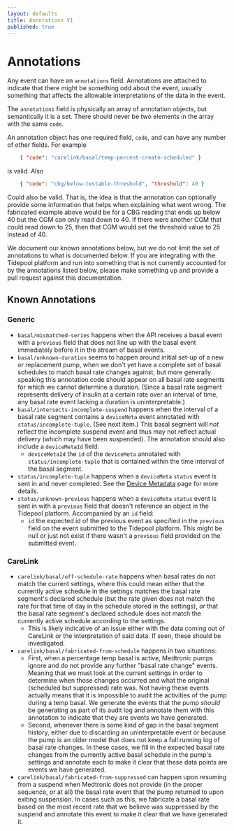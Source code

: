 ```yaml
---
layout: defaults
title: Annotations V1
published: true
---
```

# Annotations

Any event can have an `annotations` field.  Annotations are attached to indicate that there might be something odd about the event, usually something that affects the allowable interpretations of the data in the event.

The `annotations` field is physically an array of annotation objects, but semantically it is a set.  There should never be two elements in the array with the same `code`.

An annotation object has one required field, `code`, and can have any number of other fields.  For example

~~~json
    { "code": "carelink/basal/temp-percent-create-scheduled" }
~~~

is valid.  Also

~~~json
    { "code": "cbg/below-testable-threshold", "threshold": 40 }
~~~

Could also be valid.  That is, the idea is that the annotation can optionally provide some information that helps when explaining what went wrong.  The fabricated example above would be for a CBG reading that ends up below 40 but the CGM can only read down to 40.  If there were another CGM that could read down to 25, then that CGM would set the threshold value to 25 instead of 40.

We document our known annotations below, but we do not limit the set of annotations to what is documented below.  If you are integrating with the Tidepool platform and run into something that is not currently accounted for by the annotations listed below, please make something up and provide a pull request against this documentation.

## Known Annotations

### Generic

* `basal/mismatched-series` happens when the API receives a basal event with a `previous` field that does not line up with the basal event immediately before it in the stream of basal events.
* `basal/unknown-duration` seems to happen around initial set-up of a new or replacement pump, when we don't yet have a complete set of basal schedules to match basal rate changes against, but more generally speaking this annotation code should appear on all basal rate segments for which we cannot determine a duration. (Since a basal rate segment represents delivery of insulin at a certain rate over an interval of time, any basal rate event lacking a duration is uninterpretable.)
* `basal/intersects-incomplete-suspend` happens when the interval of a basal rate segment contains a `deviceMeta` event annotated with `status/incomplete-tuple`. (See next item.) This basal segment will *not* reflect the incomplete suspend event and thus may not reflect actual delivery (which may have been suspended). The annotation should also include a `deviceMetaId` field:
    * `deviceMetaId` the `id` of the `deviceMeta` annotated with `status/incomplete-tuple` that is contained within the time interval of the basal segment.
* `status/incomplete-tuple` happens when a `deviceMeta` `status` event is sent in and never completed.  See the [Device Metadata](device-meta) page for more details.
* `status/unknown-previous` happens when a `deviceMeta` `status` event is sent in with a `previous` field that doesn't reference an object in the Tidepool platform.  Accompanied by an `id` field:
    * `id` the expected id of the previous event as specified in the `previous` field on the event submitted to the Tidepool platform.  This might be null or just not exist if there wasn't a `previous` field provided on the submitted event.

### CareLink

* `carelink/basal/off-schedule-rate` happens when basal rates do not match the current settings, where this could mean either that the currently active schedule in the settings matches the basal rate segment's declared schedule (but the rate given does not match the rate for that time of day in the schedule stored in the settings), *or* that the basal rate segment's declared schedule does not match the currently active schedule according to the settings.
    * This is likely indicative of an issue either with the data coming out of CareLink or the interpretation of said data.  If seen, these should be investigated.
* `carelink/basal/fabricated-from-schedule` happens in two situations:
    * First, when a percentage temp basal is active, Medtronic pumps ignore and do not provide any further "basal rate change" events.  Meaning that we must look at the current settings in order to determine when those changes occurred and what the original (scheduled but suppressed) rate was.  Not having these events actually means that it is impossible to audit the activities of the pump during a temp basal.  We generate the events that the pump *should* be generating as part of its audit log and annotate them with this annotation to indicate that they are events we have generated.
    * Second, whenever there is some kind of gap in the basal segment history, either due to discarding an uninterpretable event or because the pump is an older model that does not keep a full running log of basal rate changes. In these cases, we fill in the expected basal rate changes from the currently active basal schedule in the pump's settings and annotate each to make it clear that these data points are events we have generated.
* `carelink/basal/fabricated-from-suppressed` can happen upon resuming from a suspend when Medtronic does not provide (in the proper sequence, or at all) the basal rate event that the pump returned to upon exiting suspension. In cases such as this, we fabricate a basal rate based on the most recent rate that we believe was suppressed by the suspend and annotate this event to make it clear that we have generated it.

  
